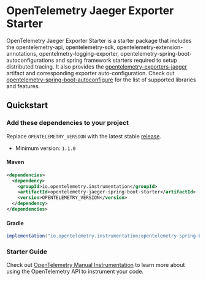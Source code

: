 # OpenTelemetry Jaeger Exporter Starter

OpenTelemetry Jaeger Exporter Starter is a starter package that includes the opentelemetry-api, opentelemetry-sdk, opentelemetry-extension-annotations, opentelmetry-logging-exporter, opentelemetry-spring-boot-autoconfigurations and spring framework starters required to setup distributed tracing. It also provides the [opentelemetry-exporters-jaeger](https://github.com/open-telemetry/opentelemetry-java/tree/main/exporters/jaeger) artifact and corresponding exporter auto-configuration. Check out [opentelemetry-spring-boot-autoconfigure](../../spring-boot-autoconfigure/README.md#features) for the list of supported libraries and features.

## Quickstart

### Add these dependencies to your project

Replace `OPENTELEMETRY_VERSION` with the latest stable [release](https://search.maven.org/search?q=g:io.opentelemetry).

- Minimum version: `1.1.0`

#### Maven

```xml
<dependencies>
  <dependency>
    <groupId>io.opentelemetry.instrumentation</groupId>
    <artifactId>opentelemetry-jaeger-spring-boot-starter</artifactId>
    <version>OPENTELEMETRY_VERSION</version>
  </dependency>
</dependencies>
```

#### Gradle

```groovy
implementation("io.opentelemetry.instrumentation:opentelemetry-spring-boot-exporter-starter:OPENTELEMETRY_VERSION")
```

### Starter Guide

Check out [OpenTelemetry Manual Instrumentation](https://opentelemetry.io/docs/instrumentation/java/manual/) to learn more about
using the OpenTelemetry API to instrument your code.
